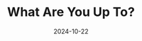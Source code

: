 ---
title: What Are You Up To?
fulltitle: What Are You Up To, Scout?
date: 2024-10-22
tags:
- 2024
characters:
- tzipora
categories:
- clothing & uniforms
- firearms & tools
keywords:
- 2024
rgb: 105, 105, 156
url: /stories/purple-scout/
image: /images/fullres/scout.jpg
caption: Scouts learn to shoot in [[Vekllei]].
---